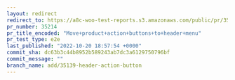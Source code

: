 ```yaml
---
layout: redirect
redirect_to: https://a8c-woo-test-reports.s3.amazonaws.com/public/pr/35214/e2e/index.html
pr_number: 35214
pr_title_encoded: "Move+product+action+buttons+to+header+menu"
pr_test_type: e2e
last_published: "2022-10-20 18:57:54 +0000"
commit_sha: dc63b3c44b8952b589243ab7dc3a6129750796bf
commit_message: ""
branch_name: add/35139-header-action-button
---
```

